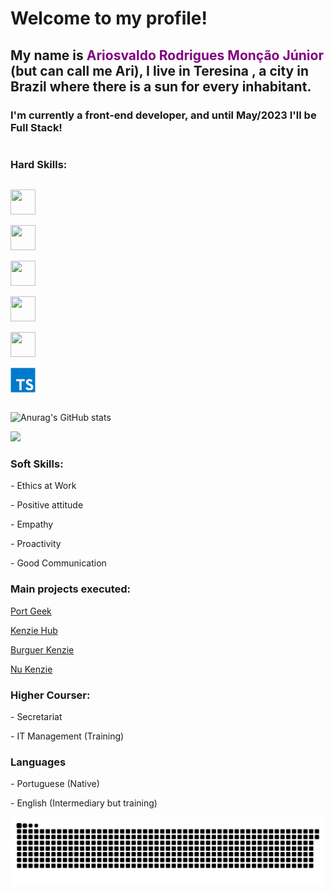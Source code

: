 <h1>Welcome to my profile!</h1>

<h2>
 My name is <strong style="color: purple">Ariosvaldo Rodrigues Monção Júnior</strong> (but can call me Ari), I live in Teresina , a city in Brazil where there is a sun for every inhabitant.
</h2>

<h3>
  I'm currently a front-end developer, and until May/2023 I'll be Full Stack!
</h3>

<div div style="display: flex; flex-direction: column;">
  <h3>Hard Skills:</h3>

  <div>   
   <p>
    <img
      width="40"
      height="40"
      src="https://cdn.jsdelivr.net/gh/devicons/devicon/icons/html5/html5-original-wordmark.svg"
    />
  </p>

  <p>
    <img
      width="40"
      height="40"
      src="https://cdn.jsdelivr.net/gh/devicons/devicon/icons/css3/css3-original-wordmark.svg"
    />
  </p>

  <p>
    <img
      width="40"
      height="40"
      src="https://cdn.jsdelivr.net/gh/devicons/devicon/icons/javascript/javascript-plain.svg"
    />
  </p>

  <p>
    <img
      width="40"
      height="40"
      src="https://cdn.jsdelivr.net/gh/devicons/devicon/icons/react/react-original-wordmark.svg"
    />
  </p>

  <p>
    <img
      width="40"
      height="40"
      src="https://cdn.jsdelivr.net/gh/devicons/devicon/icons/git/git-plain-wordmark.svg"
    />
  </p>
   
   <p>
    <img
      width="40"
      height="40"
      src="https://raw.githubusercontent.com/devicons/devicon/1119b9f84c0290e0f0b38982099a2bd027a48bf1/icons/typescript/typescript-original.svg"
    />
  </p>
  </div>
</div>

![Anurag's GitHub stats](https://github-readme-stats.vercel.app/api?username=arimoncaojr&count_private=true&theme=midnight-purple&show_icons=true)

<a
    href="https://www.codewars.com/users/arimoncaojr"
    ><img
      src="https://www.codewars.com/users/arimoncaojr/badges/small"
    /></a>

<div>
  <h3>Soft Skills:</h3>

  <p>- Ethics at Work</p>
  <p>- Positive attitude</p>
  <p>- Empathy</p>
  <p>- Proactivity</p>
  <p>- Good Communication</p>
</div>
<div>
  <h3>Main projects executed:</h3>
 
 <a href="https://port-geek-main.vercel.app/"
    >Port Geek</a>

  <a href="https://react-entrega-kenzie-hub-arimoncaojr.vercel.app/"
    >Kenzie Hub</a>

  <a
    href="https://react-entrega-hamburgueria-da-kenzie-arimoncaojr-arimoncaojr.vercel.app/"
    >Burguer Kenzie</a>

  <a href="https://react-entrega-s1-nu-kenzie-arimoncaojr.vercel.app/"
    >Nu Kenzie</a>
</div>

<div>
    <h3>Higher Courser:</h3>
    <p>- Secretariat</p>
    <p>- IT Management (Training)</p>
    <h3>Languages</h3>
    <p>- Portuguese (Native)</p>
    <p>- English (Intermediary but training)</p>
</div>

![Snake animation](https://github.com/arimoncaojr/arimoncaojr/blob/output/github-contribution-grid-snake.svg)
